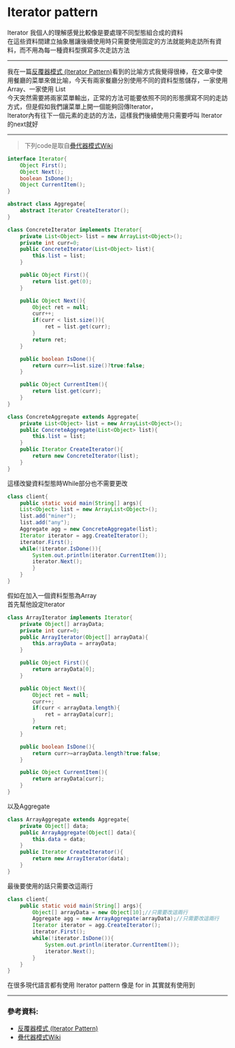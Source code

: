 # Iterator pattern 
Iterator 我個人的理解感覺比較像是要處理不同型態組合成的資料</br>
在這些資料間建立抽象層讓後續使用時只需要使用固定的方法就能夠走訪所有資料，而不用為每一種資料型撰寫多次走訪方法

---
我在一篇[反覆器模式 (Iterator Pattern)](http://corrupt003-design-pattern.blogspot.com/2016/07/iterator-pattern.html)看到的比喻方式我覺得很棒，在文章中使用餐廳的菜單來做比喻，今天有兩家餐廳分別使用不同的資料型態儲存，一家使用 Array、一家使用 List </br>
今天突然需要將兩家菜單輸出，正常的方法可能要依照不同的形態撰寫不同的走訪方式，但是假如我們讓菜單上開一個能夠回傳Iterator，</br>
Iterator內有往下一個元素的走訪的方法，這樣我們後續使用只需要呼叫 Iterator的next就好

---
> 下列code是取自[疊代器模式Wiki](https://zh.wikipedia.org/wiki/%E8%BF%AD%E4%BB%A3%E5%99%A8%E6%A8%A1%E5%BC%8F)</br>
``` java
interface Iterator{
    Object First();
    Object Next();
    boolean IsDone();
    Object CurrentItem();
}

abstract class Aggregate{
    abstract Iterator CreateIterator();
}

class ConcreteIterator implements Iterator{
    private List<Object> list = new ArrayList<Object>();
    private int curr=0;
    public ConcreteIterator(List<Object> list){
        this.list = list;
    }

    public Object First(){
        return list.get(0);
    }

    public Object Next(){
        Object ret = null;
        curr++;
        if(curr < list.size()){
            ret = list.get(curr);
        }
        return ret;
    }

    public boolean IsDone(){
        return curr>=list.size()?true:false;
    }

    public Object CurrentItem(){
        return list.get(curr);
    }
}

class ConcreteAggregate extends Aggregate{
    private List<Object> list = new ArrayList<Object>();
    public ConcreteAggregate(List<Object> list){
        this.list = list;
    }
    public Iterator CreateIterator(){
        return new ConcreteIterator(list);
    }
}
```
這樣改變資料型態時While部分也不需要更改
``` java
class client{
    public static void main(String[] args){
    List<Object> list = new ArrayList<Object>();
    list.add("miner");
    list.add("any");
    Aggregate agg = new ConcreteAggregate(list);
    Iterator iterator = agg.CreateIterator();
    iterator.First();
    while(!iterator.IsDone()){
        System.out.println(iterator.CurrentItem());
        iterator.Next();
        }
    }
}
```
假如在加入一個資料型態為Array</br>
首先幫他設定Iterator
``` java
class ArrayIterator implements Iterator{
    private Object[] arrayData;
    private int curr=0;
    public ArrayIterator(Object[] arrayData){
        this.arrayData = arrayData;
    }

    public Object First(){
        return arrayData[0];
    }

    public Object Next(){
        Object ret = null;
        curr++;
        if(curr < arrayData.length){
            ret = arrayData[curr];
        }
        return ret;
    }

    public boolean IsDone(){
        return curr>=arrayData.length?true:false;
    }

    public Object CurrentItem(){
        return arrayData[curr];
    }
}
```
以及Aggregate
``` java
class ArrayAggregate extends Aggregate{
    private Object[] data;
    public ArrayAggregate(Object[] data){
        this.data = data;
    }
    public Iterator CreateIterator(){
        return new ArrayIterator(data);
    }
}
```
最後要使用的話只需要改這兩行
``` java
class client{
    public static void main(String[] args){
        Object[] arrayData = new Object[10];//只需要改這兩行
        Aggregate agg = new ArrayAggregate(arrayData);//只需要改這兩行
        Iterator iterator = agg.CreateIterator();
        iterator.First();
        while(!iterator.IsDone()){
            System.out.println(iterator.CurrentItem());
            iterator.Next();
        }
    }
}
```
在很多現代語言都有使用 Iterator pattern 像是 for in 其實就有使用到

---
### 參考資料: </br>
* [反覆器模式 (Iterator Pattern)](http://corrupt003-design-pattern.blogspot.com/2016/07/iterator-pattern.html)</br> 
* [疊代器模式Wiki](https://zh.wikipedia.org/wiki/%E8%BF%AD%E4%BB%A3%E5%99%A8%E6%A8%A1%E5%BC%8F)